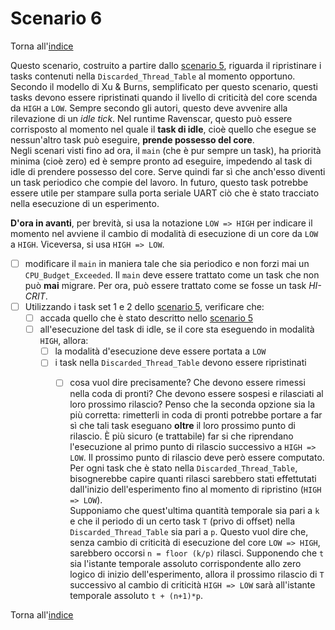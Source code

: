 # Scenario 6

Torna all'[indice](../index.md)

Questo scenario, costruito a partire dallo [scenario 5](../scenario_5/scenario_5.md), riguarda il ripristinare i tasks contenuti nella `Discarded_Thread_Table` al momento opportuno.
Secondo il modello di Xu & Burns, semplificato per questo scenario, questi tasks devono essere ripristinati quando il livello di criticità del core scenda da `HIGH` a `LOW`. Sempre secondo gli autori, questo deve avvenire alla rilevazione di un *idle tick*. Nel runtime Ravenscar, questo può essere corrisposto al momento nel quale il **task di idle**, cioè quello che esegue se nessun'altro task può eseguire, **prende possesso del core**.\
Negli scenari visti fino ad ora, il `main` (che è pur sempre un task), ha priorità minima (cioè zero) ed è sempre pronto ad eseguire, impedendo al task di idle di prendere possesso del core. Serve quindi far sì che anch'esso diventi un task periodico che compie del lavoro. In futuro, questo task potrebbe essere utile per stampare sulla porta seriale UART ciò che è stato tracciato nella esecuzione di un esperimento.

**D'ora in avanti**, per brevità, si usa la notazione `LOW => HIGH` per indicare il momento nel avviene il cambio di modalità di esecuzione di un core da `LOW` a `HIGH`. Viceversa, si usa `HIGH => LOW`.

- [ ] modificare il `main` in maniera tale che sia periodico e non forzi mai un `CPU_Budget_Exceeded`. Il `main` deve essere trattato come un task che non può **mai** migrare. Per ora, può essere trattato come se fosse un task *HI-CRIT*.
- [ ] Utilizzando i task set 1 e 2 dello [scenario 5](../scenario_5/scenario_5.md), verificare che:
  - [ ] accada quello che è stato descritto nello [scenario 5](../scenario_5/scenario_5.md)
  - [ ] all'esecuzione del task di idle, se il core sta eseguendo in modalità `HIGH`, allora:
    - [ ] la modalità d'esecuzione deve essere portata a `LOW`
    - [ ] i task nella `Discarded_Thread_Table` devono essere ripristinati
      - [ ] cosa vuol dire precisamente? Che devono essere rimessi nella coda di pronti? Che devono essere sospesi e rilasciati al loro prossimo rilascio? Penso che la seconda opzione sia la più corretta: rimetterli in coda di pronti potrebbe portare a far sì che tali task eseguano **oltre** il loro prossimo punto di rilascio. È più sicuro (e trattabile) far si che riprendano l'esecuzione al primo punto di rilascio successivo a `HIGH => LOW`. Il prossimo punto di rilascio deve però essere computato. Per ogni task che è stato nella `Discarded_Thread_Table`, bisognerebbe capire quanti rilasci sarebbero stati effettutati dall'inizio dell'esperimento fino al momento di ripristino (`HIGH => LOW`).\
      Supponiamo che quest'ultima quantità temporale sia pari a `k` e che il periodo di un certo task `T` (privo di offset) nella `Discarded_Thread_Table` sia pari a `p`. Questo vuol dire che, senza cambio di criticità di esecuzione del core `LOW => HIGH`, sarebbero occorsi `n = floor (k/p)` rilasci. Supponendo che `t` sia l'istante temporale assoluto corrispondente allo zero logico di inizio dell'esperimento, allora il prossimo rilascio di `T` successivo al cambio di criticità `HIGH => LOW` sarà all'istante temporale assoluto `t + (n+1)*p`.


Torna all'[indice](../index.md)